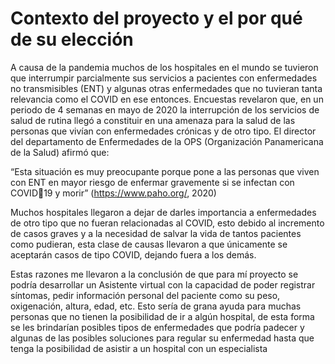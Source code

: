 # Contexto del proyecto y el por qué de su elección

A causa de la pandemia muchos de los hospitales en el mundo se tuvieron que 
interrumpir parcialmente sus servicios a pacientes con enfermedades no 
transmisibles (ENT) y algunas otras enfermedades que no tuvieran tanta relevancia 
como el COVID en ese entonces.
Encuestas revelaron que, en un periodo de 4 semanas en mayo de 2020 la 
interrupción de los servicios de salud de rutina llegó a constituir en una amenaza 
para la salud de las personas que vivían con enfermedades crónicas y de otro tipo.
El director del departamento de Enfermedades de la OPS (Organización 
Panamericana de la Salud) afirmó que:

“Esta situación es muy preocupante porque pone a las personas que viven 
con ENT en mayor riesgo de enfermar gravemente si se infectan con COVID19 y morir” (https://www.paho.org/, 2020)

Muchos hospitales llegaron a dejar de darles importancia a enfermedades de otro 
tipo que no fueran relacionadas al COVID, esto debido al incremento de casos 
graves y a la necesidad de salvar la vida de tantos pacientes como pudieran, esta 
clase de causas llevaron a que únicamente se aceptarán casos de tipo COVID, 
dejando fuera a los demás.

Estas razones me llevaron a la conclusión de que para mí proyecto se podría 
desarrollar un Asistente virtual con la capacidad de poder registrar síntomas, pedir 
información personal del paciente como su peso, oxigenación, altura, edad, etc.
Esto sería de grana ayuda para muchas personas que no tienen la posibilidad de ir 
a algún hospital, de esta forma se les brindarían posibles tipos de enfermedades 
que podría padecer y algunas de las posibles soluciones para regular su 
enfermedad hasta que tenga la posibilidad de asistir a un hospital con un 
especialista
